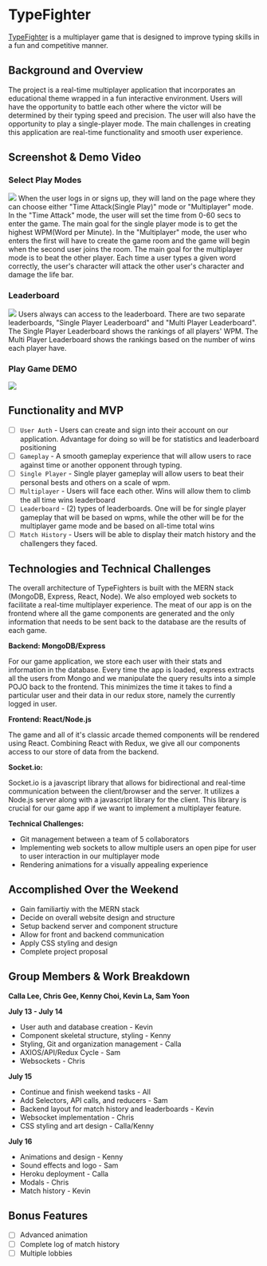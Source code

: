 # TypeFighter
[TypeFighter](http://typefighter.herokuapp.com)
is a multiplayer game that is designed to improve typing skills in a fun and competitive manner.

## Background and Overview
The project is a real-time multiplayer application that incorporates an educational theme wrapped in a fun interactive environment. Users will have the opportunity to battle each other where the victor will be determined by their typing speed and precision. The user will also have the opportunity to play a single-player mode. The main challenges in creating this application are real-time functionality and smooth user experience. 

## Screenshot & Demo Video
### Select Play Modes
<image src="frontend/src/assets/images/readme/Screen Shot 2019-07-17 at 9.14.13 AM.png" />
When the user logs in or signs up, they will land on the page where they can choose either "Time Attack(Single Play)" mode or "Multiplayer" mode. 
In the "Time Attack" mode, the user will set the time from 0-60 secs to enter the game. The main goal for the single player mode is to get the highest WPM(Word per Minute). 
In the "Multiplayer" mode, the user who enters the first will have to create the game room and the game will begin when the second user joins the room. The main goal for the multiplayer mode is to beat the other player. Each time a user types a given word correctly, the user's character will attack the other user's character and damage the life bar. 

<br/>

### Leaderboard
<image src="frontend/src/assets/images/readme/Screen Shot 2019-07-17 at 9.15.09 AM.png" />
Users always can access to the leaderboard. There are two separate leaderboards, "Single Player Leaderboard" and "Multi Player Leaderboard". The Single Player Leaderboard shows the rankings of all players' WPM. The Multi Player Leaderboard shows the rankings based on the number of wins each player have. 

<br/> 

### Play Game DEMO
<image src="https://media.giphy.com/media/elhRW9X7AWrjiZyZQK/giphy.gif" />




## Functionality and MVP
- [ ] `User Auth` - Users can create and sign into their account on our application. Advantage for doing so will be for statistics and leaderboard positioning
- [ ] `Gameplay` - A smooth gameplay experience that will allow users to race against time or another opponent through typing.
- [ ] `Single Player` - Single player gameplay will allow users to beat their personal bests and others on a scale of wpm. 
- [ ] `Multiplayer` - Users will face each other. Wins will allow them to climb the all time wins leaderboard
- [ ] `Leaderboard` - (2) types of leaderboards. One will be for single player gameplay that will be based on wpms, while the other will be for the multiplayer game mode and be based on all-time total wins
- [ ] `Match History` - Users will be able to display their match history and the challengers they faced. 

## Technologies and Technical Challenges

The overall architecture of TypeFighters is built with the MERN stack (MongoDB, Express, React, Node).  We also employed web sockets to facilitate a real-time multiplayer experience.  The meat of our app is on the frontend where all the game components are generated and the only information that needs to be sent back to the database are the results of each game.

**Backend: MongoDB/Express**

For our game application, we store each user with their stats and information in the database.  Every time the app is loaded, express extracts all the users from Mongo and we manipulate the query results into a simple POJO back to the frontend.  This minimizes the time it takes to find a particular user and their data in our redux store, namely the currently logged in user.

**Frontend: React/Node.js**

The game and all of it's classic arcade themed components will be rendered using React.  Combining React with Redux, we  give all our components access to our store of data from the backend.

**Socket.io:**

Socket.io is a javascript library that allows for bidirectional and real-time communication between the client/browser and the server. It utilizes a Node.js server along with a javascript library for the client.  This library is crucial for our game app if we want to implement a multiplayer feature.

**Technical Challenges:**
* Git management between a team of 5 collaborators
* Implementing web sockets to allow multiple users an open pipe for user to user interaction in our multiplayer mode
* Rendering animations for a visually appealing experience

## Accomplished Over the Weekend

* Gain familiartiy with the MERN stack
* Decide on overall website design and structure
* Setup backend server and component structure
* Allow for front and backend communication
* Apply CSS styling and design
* Complete project proposal

## Group Members & Work Breakdown

**Calla Lee, Chris Gee, Kenny Choi, Kevin La, Sam Yoon**

**July 13 - July 14**

* User auth and database creation - Kevin
* Component skeletal structure, styling - Kenny
* Styling, Git and organization management - Calla
* AXIOS/API/Redux Cycle - Sam
* Websockets - Chris

**July 15**

* Continue and finish weekend tasks - All
* Add Selectors, API calls, and reducers - Sam
* Backend layout for match history and leaderboards - Kevin
* Websocket implementation - Chris
* CSS styling and art design - Calla/Kenny

**July 16**

* Animations and design - Kenny
* Sound effects and logo - Sam
* Heroku deployment - Calla
* Modals - Chris
* Match history - Kevin

## Bonus Features
- [ ] Advanced animation
- [ ] Complete log of match history
- [ ] Multiple lobbies
